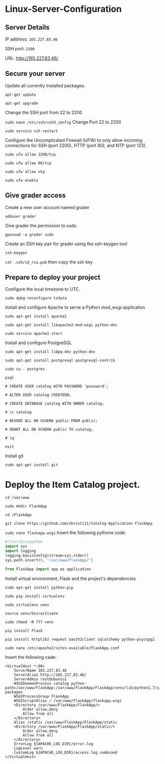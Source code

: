 # Linux-Server-Configuration

## Server Details
IP address: `165.227.83.46`

SSH port: `2200`

URL: http://165.227.83.46/

## Secure your server

Update all currently installed packages.

`apt-get update` 

`apt-get upgrade` 

Change the SSH port from 22 to 2200

`sudo nano /etc/ssh/sshd_config` Change Port 22 to 2200

`sudo service ssh restart`

Configure the Uncomplicated Firewall (UFW) to only allow incoming connections for SSH (port 2200), HTTP (port 80), and NTP (port 123).

`sudo ufw allow 2200/tcp`

`sudo ufw allow 80/tcp`

`sudo ufw allow ntp`

`sudo ufw enable`

## Give grader access

Create a new user account named grader

`adduser grader`

Give grader the permission to sudo

`gpasswd -a grader sudo`

Create an SSH key pair for grader using the ssh-keygen tool

`ssh-keygen`

`cat .ssh/id_rsa.pub` then copy the ssh key

## Prepare to deploy your project

Configure the local timezone to UTC.

`sudo dpkg-reconfigure tzdata`

Install and configure Apache to serve a Python mod_wsgi application

`sudo apt-get install apache2`

`sudo apt-get install libapache2-mod-wsgi python-dev`

`sudo service apache2 start`

 Install and configure PostgreSQL   ` `
 
 `sudo apt-get install libpq-dev python-dev`
 
 `sudo apt-get install postgresql postgresql-contrib`
 
 `sudo su - postgres`
 
 `psql`
 
`# CREATE USER catalog WITH PASSWORD 'password';`

`# ALTER USER catalog CREATEDB;`

`# CREATE DATABASE catalog WITH OWNER catalog;`

`# \c catalog`

`# REVOKE ALL ON SCHEMA public FROM public; `

`# GRANT ALL ON SCHEMA public TO catalog;`

`# \q`

`exit`

Install git 

`sudo apt-get install git`

# Deploy the Item Catalog project.

`cd /var/www`

`sudo mkdir FlaskApp`

`cd /FlaskApp`

`git clone https://github.com/shristi11/Catalog-Application FlaskApp `

`sudo nano flaskapp.wsgi` Insert the following pythone code.

```python
#!/usr/bin/python
import sys
import logging
logging.basicConfig(stream=sys.stderr)
sys.path.insert(0, "/var/www/FlaskApp/")

from FlaskApp import app as application
```
Install virtual environment, Flask and the project's dependencies

`sudo apt-get install python-pip`

`sudo pip install virtualenv`

`sudo virtualenv venv`

`source venv/bin/activate`

`sudo chmod -R 777 venv`

`pip install Flask`

`pip install httplib2 request oauth2client sqlalchemy python-psycopg2`

`sudo nano /etc/apache2/sites-available/FlaskApp.conf`

Insert the following cade:

```
<VirtualHost *:80>
    ServerName 165.227.83.46
    ServerAlias http://165.227.83.46/
    ServerAdmin root@ubuntu1
    WSGIDaemonProcess catalog python-path=/var/www/FlaskApp:/var/www/FlaskApp/FlaskApp/venv/lib/python2.7/site-packages
    WSGIProcessGroup FlaskApp
    WSGIScriptAlias / /var/www/FlaskApp/flaskapp.wsgi
    <Directory /var/www/FlaskApp/FlaskApp/>
        Order allow,deny
        Allow from all
    </Directory>
    Alias /static /var/www/FlaskApp/FlaskApp/static
    <Directory /var/www/FlaskApp/FlaskApp/static/>
        Order allow,deny
        Allow from all
    </Directory>
    ErrorLog ${APACHE_LOG_DIR}/error.log
    LogLevel warn
    CustomLog ${APACHE_LOG_DIR}/access.log combined
</VirtualHost>
```
